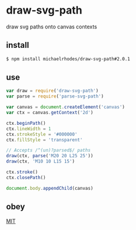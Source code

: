 # draw-svg-path
draw svg paths onto canvas contexts

## install
```sh
$ npm install michaelrhodes/draw-svg-path#2.0.1
```

## use
``` js
var draw = require('draw-svg-path')
var parse = require('parse-svg-path')

var canvas = document.createElement('canvas')
var ctx = canvas.getContext('2d')

ctx.beginPath()
ctx.lineWidth = 1
ctx.strokeStyle = '#000000'
ctx.fillStyle = 'transparent'

// Accepts /^(un)?parsed$/ paths
draw(ctx, parse('M20 20 L25 25'))
draw(ctx, 'M10 10 L15 15')

ctx.stroke()
ctx.closePath()

document.body.appendChild(canvas)
```

## obey
[MIT](http://opensource.org/licenses/MIT)
